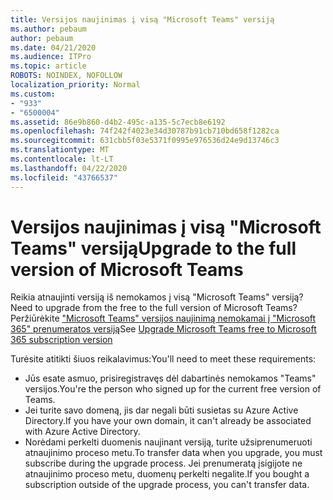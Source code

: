 ```yaml
---
title: Versijos naujinimas į visą "Microsoft Teams" versiją
ms.author: pebaum
author: pebaum
ms.date: 04/21/2020
ms.audience: ITPro
ms.topic: article
ROBOTS: NOINDEX, NOFOLLOW
localization_priority: Normal
ms.custom:
- "933"
- "6500004"
ms.assetid: 86e9b860-d4b2-495c-a135-5c7ecb8e6192
ms.openlocfilehash: 74f242f4023e34d30787b91cb710bd658f1282ca
ms.sourcegitcommit: 631cbb5f03e5371f0995e976536d24e9d13746c3
ms.translationtype: MT
ms.contentlocale: lt-LT
ms.lasthandoff: 04/22/2020
ms.locfileid: "43766537"
---
```

# <a name="upgrade-to-the-full-version-of-microsoft-teams"></a><span data-ttu-id="7f90f-102">Versijos naujinimas į visą "Microsoft Teams" versiją</span><span class="sxs-lookup"><span data-stu-id="7f90f-102">Upgrade to the full version of Microsoft Teams</span></span>

<span data-ttu-id="7f90f-103">Reikia atnaujinti versiją iš nemokamos į visą "Microsoft Teams" versiją?</span><span class="sxs-lookup"><span data-stu-id="7f90f-103">Need to upgrade from the free to the full version of Microsoft Teams?</span></span> <span data-ttu-id="7f90f-104">Peržiūrėkite ["Microsoft Teams" versijos naujinimą nemokamai į "Microsoft 365" prenumeratos versiją](https://docs.microsoft.com/microsoftteams/upgrade-freemium)</span><span class="sxs-lookup"><span data-stu-id="7f90f-104">See [Upgrade Microsoft Teams free to Microsoft 365 subscription version](https://docs.microsoft.com/microsoftteams/upgrade-freemium)</span></span>

<span data-ttu-id="7f90f-105">Turėsite atitikti šiuos reikalavimus:</span><span class="sxs-lookup"><span data-stu-id="7f90f-105">You'll need to meet these requirements:</span></span>

- <span data-ttu-id="7f90f-106">Jūs esate asmuo, prisiregistravęs dėl dabartinės nemokamos "Teams" versijos.</span><span class="sxs-lookup"><span data-stu-id="7f90f-106">You're the person who signed up for the current free version of Teams.</span></span>
- <span data-ttu-id="7f90f-107">Jei turite savo domeną, jis dar negali būti susietas su Azure Active Directory.</span><span class="sxs-lookup"><span data-stu-id="7f90f-107">If you have your own domain, it can't already be associated with Azure Active Directory.</span></span>
- <span data-ttu-id="7f90f-108">Norėdami perkelti duomenis naujinant versiją, turite užsiprenumeruoti atnaujinimo proceso metu.</span><span class="sxs-lookup"><span data-stu-id="7f90f-108">To transfer data when you upgrade, you must subscribe during the upgrade process.</span></span> <span data-ttu-id="7f90f-109">Jei prenumeratą įsigijote ne atnaujinimo proceso metu, duomenų perkelti negalite.</span><span class="sxs-lookup"><span data-stu-id="7f90f-109">If you bought a subscription outside of the upgrade process, you can't transfer data.</span></span>
